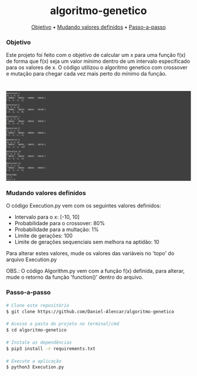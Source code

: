 
<h1 align="center">
  algoritmo-genetico
</h1>

<p align="center">
 <a href="#objetivo">Objetivo</a> •
 <a href="#mudando-valores-definidos">Mudando valores definidos</a> • 
 <a href="#passo-a-passo">Passo-a-passo</a> 
</p>

### Objetivo

<p> Este projeto foi feito com o objetivo de calcular um x para uma função f(x) de forma que f(x) seja um valor mínimo dentro de um intervalo especificado para os valores de x. O código utilizou o algoritmo genetico com crossover e mutação para chegar cada vez mais perto do mínimo da função.</p>

<p align="center">
  <h1 style="display: flex; flex-wrap: wrap;">
    <img alt="Execution" title="#Execution" src="./assets/execution.png" />
  </h1>
</p>

### Mudando valores definidos

O código Execution.py vem com os seguintes valores definidos:

- Intervalo para o x: [-10, 10]
- Probabilidade para o crossover: 80%
- Probabilidade para a multação: 1%
- Limite de gerações: 100
- Limite de gerações sequenciais sem melhora na aptidão: 10

Para alterar estes valores, mude os valores das variáveis no 'topo' do arquivo Execution.py

OBS.: O código Algorithm.py vem com a função f(x) definida, para alterar, mude o retorno da função 'function()' dentro do arquivo.

### Passo-a-passo

```bash
# Clone este repositório
$ git clone https://github.com/Daniel-Alencar/algoritmo-genetico

# Acesse a pasta do projeto no terminal/cmd
$ cd algoritmo-genetico

# Instale as dependências
$ pip3 install -r requirements.txt

# Execute a aplicação
$ python3 Execution.py
```
